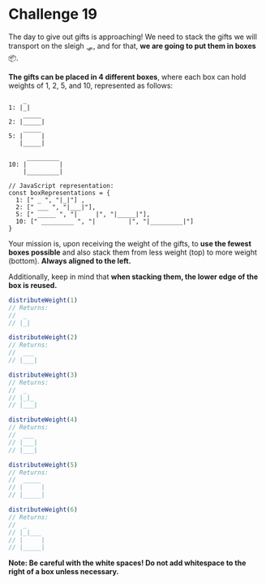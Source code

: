 Challenge 19
====

The day to give out gifts is approaching! We need to stack the gifts we will transport on the sleigh 🛷, and for that, **we are going to put them in boxes** 📦.

**The gifts can be placed in 4 different boxes**, where each box can hold weights of 1, 2, 5, and 10, represented as follows:

```
    _
1: |_|
    _____
2: |_____|
    _____
5: |     |
   |_____|

     _________
10: |         |
    |_________|

// JavaScript representation:
const boxRepresentations = {
  1: [" _ ", "|_|"] ,
  2: [" ___ ", "|___|"],
  5: [" _____ ", "|     |", "|_____|"],
  10: [" _________ ", "|         |", "|_________|"]
}
```  

Your mission is, upon receiving the weight of the gifts, to **use the fewest boxes possible** and also stack them from less weight (top) to more weight (bottom). **Always aligned to the left.**

Additionally, keep in mind that **when stacking them, the lower edge of the box is reused.**

```javascript
distributeWeight(1)
// Returns:
//  _
// |_|

distributeWeight(2)
// Returns:
//  ___
// |___|

distributeWeight(3)
// Returns:
//  _
// |_|_
// |___|

distributeWeight(4)
// Returns:
//  ___
// |___|
// |___|

distributeWeight(5)
// Returns:
//  _____
// |     |
// |_____|

distributeWeight(6)
// Returns:
//  _
// |_|___
// |     |
// |_____|
```

**Note: Be careful with the white spaces! Do not add whitespace to the right of a box unless necessary.**